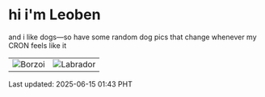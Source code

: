 # hi i'm Leoben

and i like dogs—so have some random dog pics that change whenever my CRON feels like it

|  |  |
|--------|----------|
| ![Borzoi](https://random-dog-vercel.vercel.app/api/random-borzoi?v=1749923008) | ![Labrador](https://random-dog-vercel.vercel.app/api/random-labrador?v=1749923008) |

Last updated: 2025-06-15 01:43 PHT
